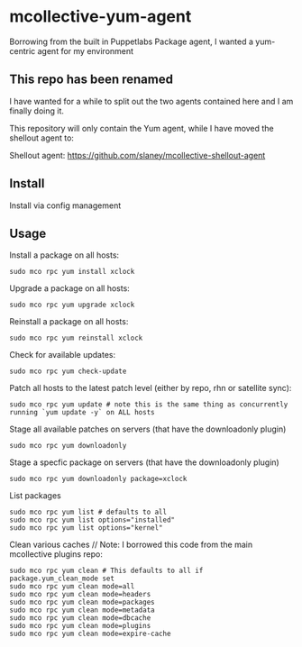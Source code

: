 # mcollective-yum-agent

Borrowing from the built in Puppetlabs Package agent, I wanted a yum-centric agent for my environment

##  This repo has been renamed 

I have wanted for a while to split out the two agents contained here and I am finally doing it.

This repository will only contain the Yum agent, while I have moved the shellout agent to:

  Shellout agent: https://github.com/slaney/mcollective-shellout-agent

## Install

Install via config management

## Usage

Install a package on all hosts:

    sudo mco rpc yum install xclock

Upgrade a package on all hosts:

    sudo mco rpc yum upgrade xclock

Reinstall a package on all hosts:

    sudo mco rpc yum reinstall xclock

Check for available updates:

    sudo mco rpc yum check-update

Patch all hosts to the latest patch level (either by repo, rhn or satellite sync):

    sudo mco rpc yum update # note this is the same thing as concurrently running `yum update -y` on ALL hosts 

Stage all available patches on servers (that have the downloadonly plugin)

    sudo mco rpc yum downloadonly

Stage a specfic package on servers (that have the downloadonly plugin)

    sudo mco rpc yum downloadonly package=xclock

List packages
  
    sudo mco rpc yum list # defaults to all
    sudo mco rpc yum list options="installed"
    sudo mco rpc yum list options="kernel"

Clean various caches // Note: I borrowed this code from the main mcollective plugins repo:

    sudo mco rpc yum clean # This defaults to all if package.yum_clean_mode set
    sudo mco rpc yum clean mode=all
    sudo mco rpc yum clean mode=headers
    sudo mco rpc yum clean mode=packages
    sudo mco rpc yum clean mode=metadata
    sudo mco rpc yum clean mode=dbcache
    sudo mco rpc yum clean mode=plugins
    sudo mco rpc yum clean mode=expire-cache
